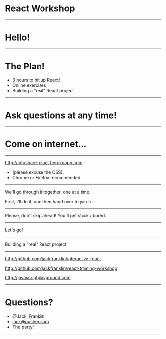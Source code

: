 # React Workshop

---

# Hello!

---

# The Plan!

- 3 hours to hit up React!
- Online exercises
- Building a "real" React project

---

# Ask questions at any time!

---

# Come on internet...

---

http://infoshare-react.herokuapp.com

- (please excuse the CSS).
- Chrome or Firefox recommended.

---

We'll go through it together, one at a time.

First, I'll do it, and then hand over to you :)

---

Please, don't skip ahead! You'll get stuck / bored.

---

Let's go!

---

Building a "real" React project

---

http://github.com/jackfranklin/interactive-react

http://github.com/jackfranklin/react-training-workshop

http://javascriptplayground.com

---

# Questions?

- @Jack_Franklin
- jack@pusher.com
- The party!

---
